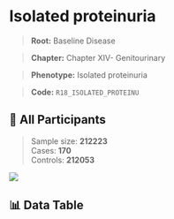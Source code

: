 # Isolated proteinuria

> **Root:** Baseline Disease  

> **Chapter:** Chapter XIV- Genitourinary  

> **Phenotype:** Isolated proteinuria  

> **Code:** `R18_ISOLATED_PROTEINU`

## 🧪 All Participants  
> Sample size: **212223**  
> Cases: **170**  
> Controls: **212053**
<img src="/Sensitive/Figures/ALL/Incidence/R18_ISOLATED_PROTEINU.png"/>

## 📊 Data Table
<CsvTableMRF src="/Sensitive/Data/ALL/Incidence/COX_R18_ISOLATED_PROTEINU.csv"/>

